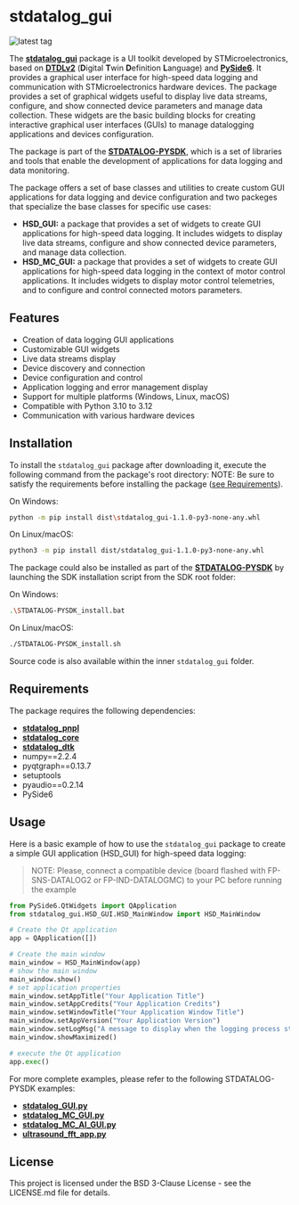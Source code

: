 # stdatalog_gui

![latest tag](https://img.shields.io/github/v/tag/STMicroelectronics/stdatalog_gui.svg?color=brightgreen)

The **[stdatalog_gui](https://github.com/STMicroelectronics/stdatalog_gui)** package is a UI toolkit developed by STMicroelectronics, based on **[DTDLv2](https://github.com/Azure/opendigitaltwins-dtdl/blob/master/DTDL/v2/DTDL.v2.md)** (**D**igital **T**win **D**efinition **L**anguage) and **[PySide6](https://pypi.org/project/PySide6/)**. It provides a graphical user interface for high-speed data logging and communication with STMicroelectronics hardware devices. The package provides a set of graphical widgets useful to display live data streams, configure, and show connected device parameters and manage data collection. These widgets are the basic building blocks for creating interactive graphical user interfaces (GUIs) to manage datalogging applications and devices configuration.

The package is part of the **[STDATALOG-PYSDK](https://github.com/STMicroelectronics/stdatalog-pysdk)**, which is a set of libraries and tools that enable the development of applications for data logging and data monitoring.

The package offers a set of base classes and utilities to create custom GUI applications for data logging and device configuration and two packeges that specialize the base classes for specific use cases:
- **HSD_GUI:** a package that provides a set of widgets to create GUI applications for high-speed data logging. It includes widgets to display live data streams, configure and show connected device parameters, and manage data collection.
- **HSD_MC_GUI:** a package that provides a set of widgets to create GUI applications for high-speed data logging in the context of motor control applications. It includes widgets to display motor control telemetries, and to configure and control connected motors parameters.

## Features

- Creation of data logging GUI applications
- Customizable GUI widgets
- Live data streams display
- Device discovery and connection
- Device configuration and control
- Application logging and error management display
- Support for multiple platforms (Windows, Linux, macOS)
- Compatible with Python 3.10 to 3.12
- Communication with various hardware devices

## Installation

To install the `stdatalog_gui` package after downloading it, execute the following command from the package's root directory:
NOTE: Be sure to satisfy the requirements before installing the package ([see Requirements](#requirements)).

On Windows:
```sh
python -m pip install dist\stdatalog_gui-1.1.0-py3-none-any.whl
```

On Linux/macOS:
```sh
python3 -m pip install dist/stdatalog_gui-1.1.0-py3-none-any.whl
```

The package could also be installed as part of the **[STDATALOG-PYSDK](https://github.com/STMicroelectronics/stdatalog-pysdk)** by launching the SDK installation script from the SDK root folder:

On Windows:
```sh
.\STDATALOG-PYSDK_install.bat
```

On Linux/macOS:
```sh
./STDATALOG-PYSDK_install.sh
```

Source code is also available within the inner `stdatalog_gui` folder.

## Requirements
The package requires the following dependencies:

- **[stdatalog_pnpl](https://github.com/STMicroelectronics/stdatalog_pnpl)**
- **[stdatalog_core](https://github.com/STMicroelectronics/stdatalog_core)**
- **[stdatalog_dtk](https://github.com/STMicroelectronics/stdatalog_dtk)**
- numpy==2.2.4
- pyqtgraph==0.13.7
- setuptools
- pyaudio==0.2.14
- PySide6

## Usage
Here is a basic example of how to use the `stdatalog_gui` package to create a simple GUI application (HSD_GUI) for high-speed data logging:
> NOTE: Please, connect a compatible device (board flashed with FP-SNS-DATALOG2 or FP-IND-DATALOGMC) to your PC before running the example 

```python
from PySide6.QtWidgets import QApplication
from stdatalog_gui.HSD_GUI.HSD_MainWindow import HSD_MainWindow

# Create the Qt application
app = QApplication([])

# Create the main window
main_window = HSD_MainWindow(app)
# show the main window
main_window.show()
# set application properties
main_window.setAppTitle("Your Application Title")
main_window.setAppCredits("Your Application Credits")
main_window.setWindowTitle("Your Application Window Title")
main_window.setAppVersion("Your Application Version")
main_window.setLogMsg("A message to display when the logging process starts")
main_window.showMaximized()

# execute the Qt application
app.exec()
```
For more complete examples, please refer to the following STDATALOG-PYSDK examples:
- **[stdatalog_GUI.py](https://github.com/STMicroelectronics/stdatalog_examples/blob/main/gui_applications/stdatalog/GUI/stdatalog_GUI.py)**
- **[stdatalog_MC_GUI.py](https://github.com/STMicroelectronics/stdatalog_examples/blob/main/gui_applications/stdatalog_mc/Datalog/stdatalog_MC_GUI.py)**
- **[stdatalog_MC_AI_GUI.py](https://github.com/STMicroelectronics/stdatalog_examples/blob/main/gui_applications/stdatalog_mc/AI/stdatalog_MC_AI_GUI.py)**
- **[ultrasound_fft_app.py](https://github.com/STMicroelectronics/stdatalog_examples/blob/main/gui_applications/stdatalog_ultrasound_fft/ultrasound_fft_app.py)**

## License
This project is licensed under the BSD 3-Clause License - see the LICENSE.md file for details.
